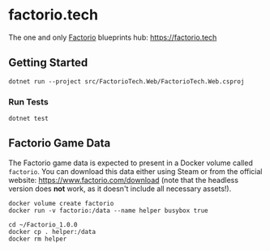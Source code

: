 # factorio.tech

The one and only [Factorio](https://www.factorio.com) blueprints hub: https://factorio.tech

## Getting Started

    dotnet run --project src/FactorioTech.Web/FactorioTech.Web.csproj

### Run Tests

    dotnet test

## Factorio Game Data

The Factorio game data is expected to present in a Docker volume called `factorio`.
You can download this data either using Steam or from the official website: https://www.factorio.com/download
(note that the headless version does **not** work, as it doesn't include all necessary assets!).

    docker volume create factorio
    docker run -v factorio:/data --name helper busybox true

    cd ~/Factorio_1.0.0
    docker cp . helper:/data
    docker rm helper